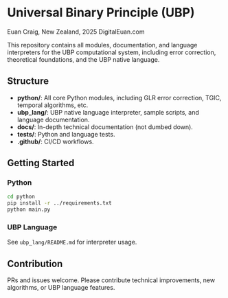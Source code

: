 # Universal Binary Principle (UBP)
Euan Craig, New Zealand, 2025
DigitalEuan.com

This repository contains all modules, documentation, and language interpreters for the UBP computational system, including error correction, theoretical foundations, and the UBP native language.

## Structure

- **python/**: All core Python modules, including GLR error correction, TGIC, temporal algorithms, etc.
- **ubp_lang/**: UBP native language interpreter, sample scripts, and language documentation.
- **docs/**: In-depth technical documentation (not dumbed down).
- **tests/**: Python and language tests.
- **.github/**: CI/CD workflows.

## Getting Started

### Python

```bash
cd python
pip install -r ../requirements.txt
python main.py
```

### UBP Language

See `ubp_lang/README.md` for interpreter usage.

## Contribution

PRs and issues welcome. Please contribute technical improvements, new algorithms, or UBP language features.
